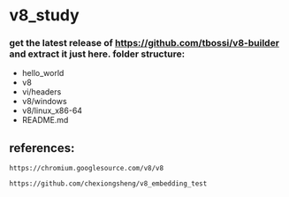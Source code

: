 # v8_study

### get the latest release of https://github.com/tbossi/v8-builder and extract it just here. folder structure:

- hello_world
- v8
- vi/headers
- v8/windows
- v8/linux_x86-64
- README.md

## references:
    https://chromium.googlesource.com/v8/v8

    https://github.com/chexiongsheng/v8_embedding_test

